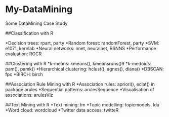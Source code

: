 My-DataMining
=============

Some DataMining Case Study

##Classification with R

*Decision trees: rpart, party
*Random forest: randomForest, party
*SVM: e1071, kernlab
*Neural networks: nnet, neuralnet, RSNNS
*Performance evaluation: ROCR


##Clustering with R
*k-means: kmeans(), kmeansruns()9
*k-medoids: pam(), pamk()
*Hierarchical clustering: hclust(), agnes(), diana()
*DBSCAN: fpc
*BIRCH: birch

##Association Rule Mining with R
*Association rules: apriori(), eclat() in package arules
*Sequential patterns: arulesSequence
*Visualisation of associations: arulesViz

##Text Mining with R
*Text mining: tm
*Topic modelling: topicmodels, lda
*Word cloud: wordcloud
*Twitter data access: twitteR

##

